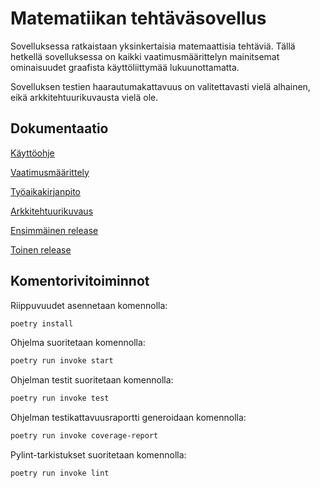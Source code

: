 # Matematiikan tehtäväsovellus

Sovelluksessa ratkaistaan yksinkertaisia matemaattisia tehtäviä. Tällä hetkellä sovelluksessa on kaikki vaatimusmäärittelyn mainitsemat ominaisuudet graafista käyttöliittymää lukuunottamatta.  

Sovelluksen testien haarautumakattavuus on valitettavasti vielä alhainen, eikä arkkitehtuurikuvausta vielä ole.

##  Dokumentaatio

[Käyttöohje](https://github.com/ilrm123/ot-harjoitustyo/blob/master/dokumentaatio/kayttoohje.md)

[Vaatimusmäärittely](https://github.com/ilrm123/ot-harjoitustyo/blob/master/dokumentaatio/vaatimusmaarittely.md)

[Työaikakirjanpito](https://github.com/ilrm123/ot-harjoitustyo/blob/master/dokumentaatio/tuntikirjanpito.md)

[Arkkitehtuurikuvaus](https://github.com/ilrm123/ot-harjoitustyo/blob/master/dokumentaatio/arkkitehtuuri.md)

[Ensimmäinen release](https://github.com/ilrm123/ot-harjoitustyo/releases/tag/viikko5)

[Toinen release](https://github.com/ilrm123/ot-harjoitustyo/releases/tag/viikko6)

## Komentorivitoiminnot

Riippuvuudet asennetaan komennolla:

```bash
poetry install
```

Ohjelma suoritetaan komennolla:

```bash
poetry run invoke start
```

Ohjelman testit suoritetaan komennolla:
```bash
poetry run invoke test
```

Ohjelman testikattavuusraportti generoidaan komennolla:
```bash
poetry run invoke coverage-report
```

Pylint-tarkistukset suoritetaan komennolla:
```bash
poetry run invoke lint
```
